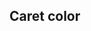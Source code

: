 ## Caret color


<!-- <values.carerColor> -->
<!-- </values.carerColor> -->


<!-- <variants.carerColor> -->
<!-- </variants.carerColor> -->

